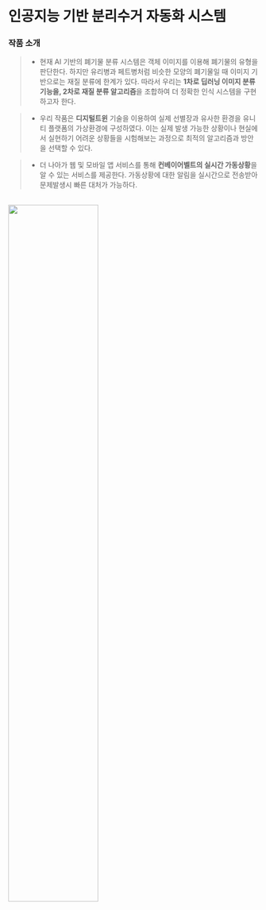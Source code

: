 # 인공지능 기반 분리수거 자동화 시스템 #

### 작품 소개 ###
> * 현재 AI 기반의 폐기물 분류 시스템은 객체 이미지를 이용해 폐기물의 유형을 판단한다. 하지만 유리병과 페트병처럼 비슷한 모양의 폐기물일 때 이미지 기반으로는 재질 분류에 한계가 있다. 따라서 우리는 <b>1차로 딥러닝 이미지 분류 기능을, 2차로 재질 분류 알고리즘</b>을 조합하여 더 정확한 인식 시스템을 구현하고자 한다.

> * 우리 작품은 <b>디지털트윈</b> 기술을 이용하여 실제 선별장과 유사한 환경을 유니티 플랫폼의 가상환경에 구성하였다. 이는 실제 발생 가능한 상황이나 현실에서 실현하기 어려운 상황들을 시험해보는 과정으로 최적의 알고리즘과 방안을 선택할 수 있다.

> * 더 나아가 웹 및 모바일 앱 서비스를 통해 <b>컨베이어벨트의 실시간 가동상황</b>을 알 수 있는 서비스를 제공한다. 가동상황에 대한 알림을 실시간으로 전송받아 문제발생시 빠른 대처가 가능하다.
<br>
<img src = "https://user-images.githubusercontent.com/78129187/132122004-2bc32f8d-b29b-41f0-b912-a64fae7743c3.JPG" width="60%">
